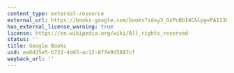 ```yaml
---
content_type: external-resource
external_url: https://books.google.com/books?id=y3_GxPnBbI4C&lpg=PA113&ots=rAu7blFZs0&dq=%22the%20tide%20of%20evil%20rises.%20your%20ark%20is%20sailing%22&pg=PA113#v=onepage&q&f=false
has_external_license_warning: true
license: https://en.wikipedia.org/wiki/All_rights_reserved
status: ''
title: Google Books
uid: ea6d25e5-b722-4dd3-ac12-8f7e9d5887cf
wayback_url: ''
---
```

